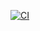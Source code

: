 <!-- CI Status Badge -->
[![CI](https://github.com/secretflow/mplang/actions/workflows/ci.yml/badge.svg)](https://github.com/secretflow/mplang/actions/workflows/ci.yml)
